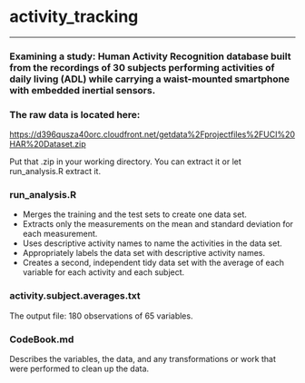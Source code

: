 # activity_tracking
-------------------

### Examining a study: Human Activity Recognition database built from the recordings of 30 subjects performing activities of daily living (ADL) while carrying a waist-mounted smartphone with embedded inertial sensors.

### The raw data is located here:
https://d396qusza40orc.cloudfront.net/getdata%2Fprojectfiles%2FUCI%20HAR%20Dataset.zip

Put that .zip in your working directory.
You can extract it or let run_analysis.R extract it.

### run_analysis.R
* Merges the training and the test sets to create one data set.
* Extracts only the measurements on the mean and standard deviation for each measurement.
* Uses descriptive activity names to name the activities in the data set.
* Appropriately labels the data set with descriptive activity names.
* Creates a second, independent tidy data set with the average of each variable for each activity and each subject.

### activity.subject.averages.txt
The output file: 180 observations of 65 variables.

### CodeBook.md
Describes the variables, the data, 
and any transformations or work that were performed to 
clean up the data.